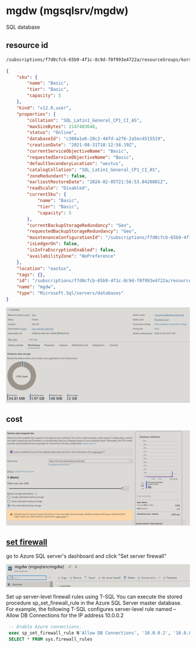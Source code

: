 # mgdw (mgsqlsrv/mgdw)

SQL database

## resource id

```bash
/subscriptions/f7d0cfcb-65b9-4f1c-8c9d-f8f993e4722a/resourceGroups/kors/providers/Microsoft.Sql/servers/mgsqlsrv/databases/mgdw
```

```json
{
    "sku": {
        "name": "Basic",
        "tier": "Basic",
        "capacity": 5
    },
    "kind": "v12.0,user",
    "properties": {
        "collation": "SQL_Latin1_General_CP1_CI_AS",
        "maxSizeBytes": 2147483648,
        "status": "Online",
        "databaseId": "c308a1e6-28c3-44fd-a2f6-2a5ec4515519",
        "creationDate": "2021-08-31T18:12:58.19Z",
        "currentServiceObjectiveName": "Basic",
        "requestedServiceObjectiveName": "Basic",
        "defaultSecondaryLocation": "westus",
        "catalogCollation": "SQL_Latin1_General_CP1_CI_AS",
        "zoneRedundant": false,
        "earliestRestoreDate": "2024-02-05T21:56:53.8420801Z",
        "readScale": "Disabled",
        "currentSku": {
            "name": "Basic",
            "tier": "Basic",
            "capacity": 5
        },
        "currentBackupStorageRedundancy": "Geo",
        "requestedBackupStorageRedundancy": "Geo",
        "maintenanceConfigurationId": "/subscriptions/f7d0cfcb-65b9-4f1c-8c9d-f8f993e4722a/providers/Microsoft.Maintenance/publicMaintenanceConfigurations/SQL_Default",
        "isLedgerOn": false,
        "isInfraEncryptionEnabled": false,
        "availabilityZone": "NoPreference"
    },
    "location": "eastus",
    "tags": {},
    "id": "/subscriptions/f7d0cfcb-65b9-4f1c-8c9d-f8f993e4722a/resourceGroups/kors/providers/Microsoft.Sql/servers/mgsqlsrv/databases/mgdw",
    "name": "mgdw",
    "type": "Microsoft.Sql/servers/databases"
}
```

![](mgsqlsvr.png)

## cost

![](cost_mgsqlsvr.png)

## **[set firewall](https://www.sqlshack.com/configure-ip-firewall-rules-for-azure-sql-databases/)**

go to Azure SQL server's dashboard and click "Set server firewall"

![](mgsqlsvr_set_firewall.png)

Set up server-level firewall rules using T-SQL
You can execute the stored procedure sp_set_firewall_rule in the Azure SQL Server master database. For example, the following T-SQL configures server-level rule named – Allow DB Connections for the IP address 10.0.0.2

 ```sql
  -- Enable Azure connections.  
  exec sp_set_firewall_rule N'Allow DB Connections', '10.0.0.2', '10.0.0.2';
  SELECT * FROM sys.firewall_rules
```

